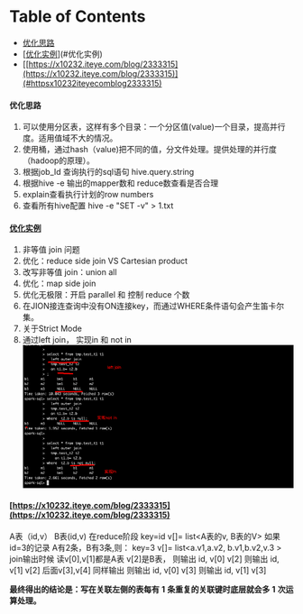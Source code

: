 [TOC]:#
# Table of Contents
- [优化思路](#优化思路)
- [[优化实例](https://x10232.iteye.com/blog/2333304)](#优化实例)
- [[https://x10232.iteye.com/blog/2333315](https://x10232.iteye.com/blog/2333315)](#httpsx10232iteyecomblog2333315)





#### 优化思路
1. 可以使用分区表，这样有多个目录：一个分区值(value)一个目录，提高并行度。适用值域不大的情况。
2. 使用桶，通过hash（value)把不同的值，分文件处理。提供处理的并行度（hadoop的原理）。
1. 根据job_Id 查询执行的sql语句
    hive.query.string
2. 根据hive -e 输出的mapper数和 reduce数查看是否合理
3. explain查看执行计划的row numbers
4. 查看所有hive配置  hive -e "SET -v" > 1.txt



#### [优化实例](https://x10232.iteye.com/blog/2333304)
1. 非等值 join 问题
2. 优化：reduce side join VS Cartesian product
3. 改写非等值 join：union all
4. 优化：map side join
5. 优化无极限：开启 parallel 和 控制 reduce 个数
6.  在JION接连查询中没有ON连接key，而通过WHERE条件语句会产生笛卡尔集。
7. 关于Strict Mode
8. 通过left join， 实现in  和 not in
    ![](.hive-sql-优化_images/a40c5052.png)

#### [https://x10232.iteye.com/blog/2333315](https://x10232.iteye.com/blog/2333315)

A表（id,v） B表(id,v)
在reduce阶段
    key=id
    v[]= list<A表的v,  B表的V>
如果 id=3的记录  A有2条，B有3条,则：
    key=3
    v[]= list<a.v1,a.v2,     b.v1,b.v2,v.3  >
join输出时候
  读v[0],v[1]都是A表  v[2]是B表，
        则输出 id, v[0] v[2]
        则输出 id, v[1] v[2]
     后面v[3],v[4] 同样输出
        则输出 id, v[0] v[3]
        则输出 id, v[1] v[3]

**最终得出的结论是：写在关联左侧的表每有** **1** **条重复的关联键时底层就会多** **1** **次运算处理。**
